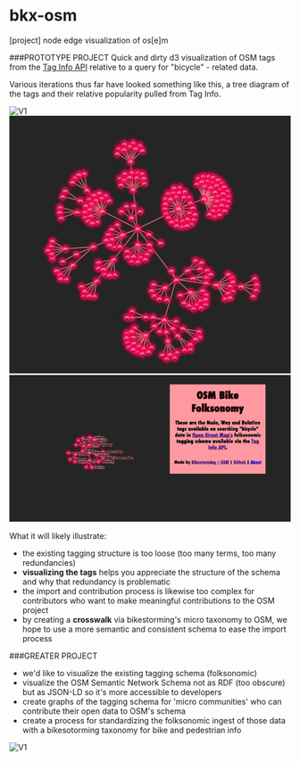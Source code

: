 bkx-osm
=======

[project] node edge visualization of os[e]m

###PROTOTYPE PROJECT
Quick and dirty d3 visualization of OSM tags from the [Tag Info API](http://taginfo.openstreetmap.org/keys/bicycle?filter=all#combinations) relative to a query for "bicycle" - related data.

Various iterations thus far have looked something like this, a tree diagram of the tags and their relative popularity pulled from Tag Info.

![V1]()
![V2](https://raw.githubusercontent.com/auremoser/bkx-osm/gh-pages/assets/bkx-osm-larger-graph.jpg)
![V3](https://raw.githubusercontent.com/auremoser/bkx-osm/gh-pages/assets/bkx-osm-minigraph.jpg)

What it will likely illustrate:  

* the existing tagging structure is too loose (too many terms, too many redundancies)
* **visualizing the tags** helps you appreciate the structure of the schema and why that redundancy is problematic
* the import and contribution process is likewise too complex for contributors who want to make meaningful contributions to the OSM project
* by creating a **crosswalk** via bikestorming's micro taxonomy to OSM, we hope to use a more semantic and consistent schema to ease the import process

###GREATER PROJECT
* we'd like to visualize the existing tagging schema (folksonomic)
* visualize the OSM Semantic Network Schema not as RDF (too obscure) but as JSON-LD so it's more accessible to developers
* create graphs of the tagging schema for 'micro communities' who can contribute their open data to OSM's schema
* create a process for standardizing the folksonomic ingest of those data with a bikesotorming taxonomy for bike and pedestrian info

![V1]()




